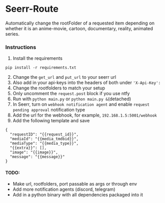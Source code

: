 # Seerr-Route
Automatically change the rootFolder of a requested item depending on whether it is an anime-movie, cartoon, documentary, reality, animated series.

### Instructions
1. Install the requirements
```
pip install -r requirements.txt
```
2. Change the `get_url` and `put_url` to your seerr url
3. Also add in your api-keys into the headers of both under `'X-Api-Key':`
3. Change the rootfolders to match your setup
4. Only uncomment the `request.post` block if you use ntfy
5. Run with `python main.py` or `python main.py &`(detached)
6. In Seerr, turn on `webhook notification agent` and enable `request pending approval` notification type
7. Add the url for the webhook, for example, `192.168.1.5:5001/webhook`
8. Add the following template and save
```
{
  "requestID": "{{request_id}}",
  "mediaId": "{{media_tmdbid}}",
  "mediaType": "{{media_type}}",
  "{{extra}}": [],
  "image": "{{image}}",
  "message": "{{message}}"
}
```

#### TODO:
- Make url, rootfolders, port passable as args or through env
- Add more notification agents (discord, telegram)
- Add in a python binary with all dependencies packaged into it
